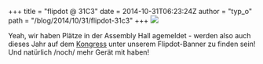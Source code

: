 +++
title = "flipdot @ 31C3"
date = 2014-10-31T06:23:24Z
author = "typ_o"
path = "/blog/2014/10/31/flipdot-31c3"
+++
[![](https://flipdot.org/blog/uploads/assembly.serendipityThumb.jpg)](https://flipdot.org/blog/uploads/assembly.jpg)  
  
Yeah, wir haben Plätze in der Assembly Hall agemeldet - werden also auch
dieses Jahr auf dem
[Kongress](https://events.ccc.de/congress/2014/wiki/Main_Page) unter
unserem Flipdot-Banner zu finden sein\! Und natürlich /noch/ mehr Gerät
mit haben\!
